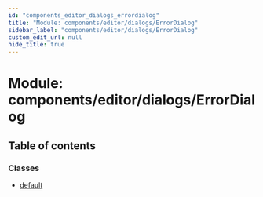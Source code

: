 ```yaml
---
id: "components_editor_dialogs_errordialog"
title: "Module: components/editor/dialogs/ErrorDialog"
sidebar_label: "components/editor/dialogs/ErrorDialog"
custom_edit_url: null
hide_title: true
---
```


# Module: components/editor/dialogs/ErrorDialog

## Table of contents

### Classes

- [default](../classes/components_editor_dialogs_errordialog.default.md)
